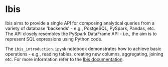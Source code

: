 # Ibis

Ibis aims to provide a single API for composing analytical queries from a variety of database 'backends' - e.g., PostgeSQL, PySpark, Pandas, etc. The API closely resembles the PySpark DataFrame API - i.e., the aim is to represent SQL expressions using Python code.

The `ibis_introduction.ipynb` notebook demonstrates how to achieve basic operations - e.g., reading tables, creating new columns, aggregating, joining etc. For more information refer to the [Ibis documentation](https://ibis-project.org/docs/latest/).
